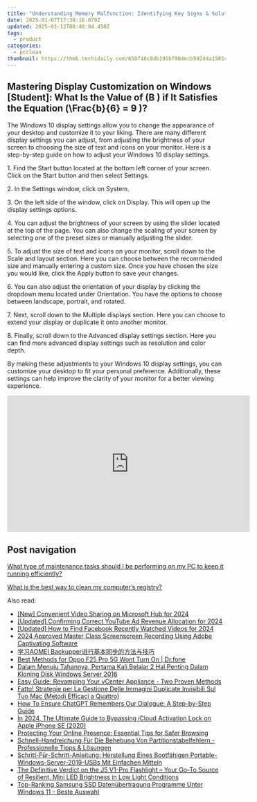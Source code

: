```yaml
---
title: "Understanding Memory Malfunction: Identifying Key Signs & Solutions - Insights by YL Computing"
date: 2025-01-07T17:30:16.079Z
updated: 2025-01-12T08:40:04.450Z
tags:
  - product
categories:
  - pcclean
thumbnail: https://thmb.techidaily.com/650f46c8db195bf984ecb592d4a15814bfd7afa085c1775706e382ffb2952424.jpg
---
```


## Mastering Display Customization on Windows [Student]: What Is the Value of \(B \) if It Satisfies the Equation \(\Frac{b}{6} = 9 \)?

The Windows 10 display settings allow you to change the appearance of your desktop and customize it to your liking. There are many different display settings you can adjust, from adjusting the brightness of your screen to choosing the size of text and icons on your monitor. Here is a step-by-step guide on how to adjust your Windows 10 display settings. 

1\. Find the Start button located at the bottom left corner of your screen. Click on the Start button and then select Settings.

2\. In the Settings window, click on System.

3\. On the left side of the window, click on Display. This will open up the display settings options. 

4\. You can adjust the brightness of your screen by using the slider located at the top of the page. You can also change the scaling of your screen by selecting one of the preset sizes or manually adjusting the slider.

5\. To adjust the size of text and icons on your monitor, scroll down to the Scale and layout section. Here you can choose between the recommended size and manually entering a custom size. Once you have chosen the size you would like, click the Apply button to save your changes.

6\. You can also adjust the orientation of your display by clicking the dropdown menu located under Orientation. You have the options to choose between landscape, portrait, and rotated.

7\. Next, scroll down to the Multiple displays section. Here you can choose to extend your display or duplicate it onto another monitor.

8\. Finally, scroll down to the Advanced display settings section. Here you can find more advanced display settings such as resolution and color depth. 

By making these adjustments to your Windows 10 display settings, you can customize your desktop to fit your personal preference. Additionally, these settings can help improve the clarity of your monitor for a better viewing experience.

<!-- affiliate ads begin -->
<iframe width="560" height="315" src="https://www.youtube.com/embed/YB7Ou4-iKVM?si=7Fq8iUwI8voccMLx" title="YouTube video player" frameborder="0" allow="accelerometer; autoplay; clipboard-write; encrypted-media; gyroscope; picture-in-picture; web-share" referrerpolicy="strict-origin-when-cross-origin" allowfullscreen></iframe>
<!-- affiliate ads end -->

## Post navigation

[What type of maintenance tasks should I be performing on my PC to keep it running efficiently?](https://tools.techidaily.com/pcclean/products/)

[What is the best way to clean my computer’s registry?](https://tools.techidaily.com/pcclean/products/)

<ins class="adsbygoogle"
     style="display:block"
     data-ad-format="autorelaxed"
     data-ad-client="ca-pub-7571918770474297"
     data-ad-slot="1223367746"></ins>

<ins class="adsbygoogle"
     style="display:block"
     data-ad-client="ca-pub-7571918770474297"
     data-ad-slot="8358498916"
     data-ad-format="auto"
     data-full-width-responsive="true"></ins>

<span class="atpl-alsoreadstyle">Also read:</span>
<div><ul>
<li><a href="https://video-capture.techidaily.com/new-convenient-video-sharing-on-microsoft-hub-for-2024/"><u>[New] Convenient Video Sharing on Microsoft Hub for 2024</u></a></li>
<li><a href="https://youtube-webster.techidaily.com/ed-confirming-correct-youtube-ad-revenue-allocation-for-2024/"><u>[Updated] Confirming Correct YouTube Ad Revenue Allocation for 2024</u></a></li>
<li><a href="https://facebook-video-recording.techidaily.com/updated-how-to-find-facebook-recently-watched-videos-for-2024/"><u>[Updated] How to Find Facebook Recently Watched Videos for 2024</u></a></li>
<li><a href="https://desktop-recording.techidaily.com/2024-approved-master-class-screenscreen-recording-using-adobe-captivating-software/"><u>2024 Approved Master Class Screenscreen Recording Using Adobe Captivating Software</u></a></li>
<li><a href="https://discover-bits.techidaily.com/1728464134314-aomei-backupper/"><u>学习AOMEI Backupper进行基本同步的方法与技巧</u></a></li>
<li><a href="https://howto.techidaily.com/best-methods-for-oppo-f25-pro-5g-wont-turn-on-drfone-by-drfone-fix-android-problems-fix-android-problems/"><u>Best Methods for Oppo F25 Pro 5G Wont Turn On | Dr.fone</u></a></li>
<li><a href="https://discover-bits.techidaily.com/dalam-menuju-tahannya-pertama-kali-belajar-2-hal-penting-dalam-kloning-disk-windows-server-2016/"><u>Dalam Menuju Tahannya, Pertama Kali Belajar 2 Hal Penting Dalam Kloning Disk Windows Server 2016</u></a></li>
<li><a href="https://discover-bits.techidaily.com/easy-guide-revamping-your-vcenter-appliance-two-proven-methods/"><u>Easy Guide: Revamping Your vCenter Appliance - Two Proven Methods</u></a></li>
<li><a href="https://discover-bits.techidaily.com/fatto-strategie-per-la-gestione-delle-immagini-duplicate-invisibili-sul-tuo-mac-metodi-efficaci-a-quattro/"><u>Fatto! Strategie per La Gestione Delle Immagini Duplicate Invisibili Sul Tuo Mac (Metodi Efficaci a Quattro)</u></a></li>
<li><a href="https://tech-revival.techidaily.com/how-to-ensure-chatgpt-remembers-our-dialogue-a-step-by-step-guide/"><u>How To Ensure ChatGPT Remembers Our Dialogue: A Step-by-Step Guide</u></a></li>
<li><a href="https://activate-lock.techidaily.com/in-2024-the-ultimate-guide-to-bypassing-icloud-activation-lock-on-apple-iphone-se-2020-by-drfone-ios/"><u>In 2024, The Ultimate Guide to Bypassing iCloud Activation Lock on Apple iPhone SE (2020)</u></a></li>
<li><a href="https://tech-hub.techidaily.com/protecting-your-online-presence-essential-tips-for-safer-browsing/"><u>Protecting Your Online Presence: Essential Tips for Safer Browsing</u></a></li>
<li><a href="https://discover-bits.techidaily.com/schnell-handreichung-fur-die-behebung-von-partitionstabelfehlern-professionelle-tipps-and-losungen/"><u>Schnell-Handreichung Für Die Behebung Von Partitionstabelfehlern - Professionelle Tipps & Lösungen</u></a></li>
<li><a href="https://discover-bits.techidaily.com/schritt-fur-schritt-anleitung-herstellung-eines-bootfahigen-portable-windows-server-2019-usbs-mit-einfachen-mitteln/"><u>Schritt-Für-Schritt-Anleitung: Herstellung Eines Bootfähigen Portable-Windows-Server-2019-USBs Mit Einfachen Mitteln</u></a></li>
<li><a href="https://buynow-tips.techidaily.com/the-definitive-verdict-on-the-j5-v1-pro-flashlight-your-go-to-source-of-resilient-mini-led-brightness-in-low-light-conditions/"><u>The Definitive Verdict on the J5 V1-Pro Flashlight – Your Go-To Source of Resilient, Mini LED Brightness in Low Light Conditions</u></a></li>
<li><a href="https://discover-bits.techidaily.com/top-ranking-samsung-ssd-datenubertragung-programme-unter-windows-11-beste-auswahl/"><u>Top-Ranking Samsung SSD Datenübertragung Programme Unter Windows 11 - Beste Auswahl</u></a></li>
</ul></div>

